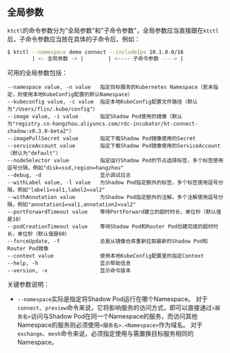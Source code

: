 全局参数
---

`ktctl`的命令参数分为"全局参数"和"子命令参数"，全局参数应当直接跟在`ktctl`后，子命令参数应当放在具体的子命令后，例如：

```bash
$ ktctl --namespace demo connect --includeIps 10.1.0.0/16
        | <- 全局参数 -> |        | <---- 子命令参数 ----> |
```

可用的全局参数包括：

```text
--namespace value, -n value   指定目标服务的Kubernetes Namespace（若未指定，则使用本地KubeConfig配置的默认Namespace）
--kubeconfig value, -c value  指定本地KubeConfig配置文件路径（默认为"/Users/flin/.kube/config"）
--image value, -i value       指定Shadow Pod使用的镜像（默认为"registry.cn-hangzhou.aliyuncs.com/rdc-incubator/kt-connect-shadow:v0.3.0-beta2"）
--imagePullSecret value       指定下载Shadow Pod镜像使用的Secret
--serviceAccount value        指定下载Shadow Pod镜像使用的ServiceAccount（默认为"default"）
--nodeSelector value          指定运行Shadow Pod的节点选择标签，多个标签使用逗号分隔，例如"disk=ssd,region=hangzhou"
--debug, -d                   显示调试日志
--withLabel value, -l value   为Shadow Pod指定额外的标签，多个标签使用逗号分隔，例如"label1=val1,label2=val2"
--withAnnotation value        为Shadow Pod指定额外的注解，多个注解使用逗号分隔，例如"annotation1=val1,annotation2=val2"
--portForwardTimeout value    等待PortForward建立的超时时长，单位秒（默认值是10）
--podCreationTimeout value    等待Shadow Pod和Router Pod创建完成的超时时长，单位秒（默认值是60）
--forceUpdate, -f             总是从镜像仓库重新拉取最新的Shadow Pod和Router Pod镜像
--context value               使用本地KubeConfig配置里的指定Context
--help, -h                    显示帮助信息
--version, -v                 显示命令版本
```

关键参数说明：

- `--namespace`实际是指定将Shadow Pod运行在哪个Namespace。
  对于`connect`、`preview`命令来说，它将影响服务的访问方式，即可以直接通过`<服务名>`访问与Shadow Pod在同一个Namespace的服务，而访问其他Namespace的服务则必须使用`<服务名>.<Namespace>`作为域名。
  对于`exchange`、`mesh`命令来说，必须指定使用与需置换目标服务相同的Namespace。
